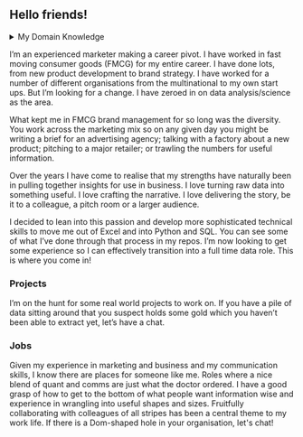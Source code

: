 ## Hello friends! 
<details>
<summary>My Domain Knowledge</summary>

| Domain | My experience |
|-----:|-----------|
|🌮 Food| I love food, personally and professionally. Packaged, fresh, whatever. I have developed and launched tens of food products under several brands. [Pico](https://www.picochocolate.com/) chocolate is an example, ranged globally.|
|🥤 Drinks| Similar story to food. I have done all kinds of plant milk, water and kombucha. [Nutty Bruce](9https://drinkbruce.com/pages/home-au) plant milk is another international example.|
|🧴 Personal Care| I'm going to go out on a limb here and say I'm in the top 1% of people in the world regarding hand wash. I have done lots of work in this space. [Thankyou](https://thankyou.co/) is who I've done it for.|
|🏬 CPG/FMCG| Consumer Packaged Goods / Fast Moving Consumer Goods. I've spent a lot of time talking about supermarkets and things that are sold in them.|
|🚀 Marketing| I'm a marketer. I've done all sorts of it. Campaigns, websites, pitches, strategy, planning, design, packaging etc.|

</details>

I’m an experienced marketer making a career pivot. I have worked in fast moving consumer goods (FMCG) for my entire career. I have done lots, from new product development to brand strategy. I have worked for a number of different organisations from the multinational to my own start ups. But I’m looking for a change. I have zeroed in on data analysis/science as the area. 

What kept me in FMCG brand management for so long was the diversity. You work across the marketing mix so on any given day you might be writing a brief for an advertising agency; talking with a factory about a new product; pitching to a major retailer; or trawling the numbers for useful information. 

Over the years I have come to realise that my strengths have naturally been in pulling together insights for use in business. I love turning raw data into something useful. I love crafting the narrative. I love delivering the story, be it to a colleague, a pitch room or a larger audience. 

I decided to lean into this passion and develop more sophisticated technical skills to move me out of Excel and into Python and SQL. You can see some of what I’ve done through that process in my repos. I’m now looking to get some experience so I can effectively transition into a full time data role. This is where you come in!

### Projects
I’m on the hunt for some real world projects to work on. If you have a pile of data sitting around that you suspect holds some gold which you haven’t been able to extract yet, let’s have a chat. 

### Jobs
Given my experience in marketing and business and my communication skills, I know there are places for someone like me. Roles where a nice blend of quant and comms are just what the doctor ordered. I have a good grasp of how to get to the bottom of what people want information wise and experience in wrangling into useful shapes and sizes. Fruitfully collaborating with colleagues of all stripes has been a central theme to my work life. If there is a Dom-shaped hole in your organisation, let's chat! 

